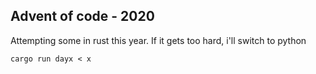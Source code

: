 ## Advent of code - 2020

Attempting some in rust this year. If it gets too hard, i'll switch to python

`cargo run dayx < x`
